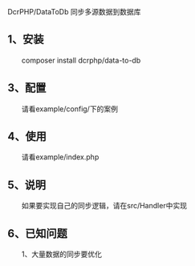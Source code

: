 DcrPHP/DataToDb 同步多源数据到数据库
## 1、安装
　　composer install dcrphp/data-to-db

## 3、配置
　　请看example/config/下的案例

## 4、使用
　　请看example/index.php    
    
## 5、说明
　　如果要实现自己的同步逻辑，请在src/Handler中实现

## 6、已知问题
　　1、大量数据的同步要优化